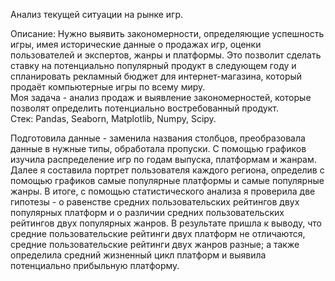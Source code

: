 Анализ текущей ситуации на рынке игр.

Описание: Нужно выявить закономерности, определяющие успешность игры, имея исторические данные о продажах игр, оценки пользователей и экспертов, жанры и платформы. Это позволит сделать ставку на потенциально популярный продукт в следующем году и спланировать рекламный бюджет для интернет-магазина, который продаёт компьютерные игры по всему миру.    
Моя задача - анализ продаж и выявление закономерностей, которые позволят определить потенциально востребованный продукт.    
Стек: Pandas, Seaborn, Matplotlib, Numpy, Scipy.

Подготовила данные - заменила названия столбцов, преобразовала данные в нужные типы, обработала пропуски. С помощью графиков изучила распределение игр по годам выпуска, платформам и жанрам. Далее я составила портрет пользователя каждого региона, определив с помощью графиков самые популярные платформы и самые популярные жанры. В итоге, с помощью статистического анализа я проверила две гипотезы - о равенстве средних пользовательских рейтингов двух популярных платформ и о различии средних пользовательских рейтингов двух популярных жанров. В результате пришла к выводу, что средние пользовательские рейтинги двух платформ не отличаются, средние пользовательские рейтинги двух жанров разные; а также определила средний жизненный цикл платформ и выявила потенциально прибыльную платформу.
